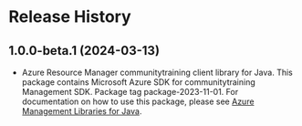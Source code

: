 # Release History

## 1.0.0-beta.1 (2024-03-13)

- Azure Resource Manager communitytraining client library for Java. This package contains Microsoft Azure SDK for communitytraining Management SDK.  Package tag package-2023-11-01. For documentation on how to use this package, please see [Azure Management Libraries for Java](https://aka.ms/azsdk/java/mgmt).
